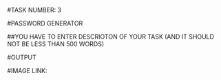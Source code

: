 #TASK NUMBER: 3

#PASSWORD GENERATOR

##YOU HAVE TO ENTER DESCRIOTON OF YOUR TASK (AND IT SHOULD NOT BE LESS THAN 500 WORDS)

#OUTPUT

#IMAGE LINK: 
